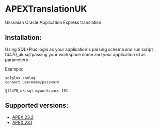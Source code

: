 # APEXTranslationUK
Ukrainian Oracle Application Express translation

## Installation:

Using SQL*Plus login as your application's parsing schema and run script f4470_uk.sql passing your workspace name and your application id as parameters

Example:
    
    sqlplus /nolog
    connect username/password
    
    @f4470_uk.sql myworkspace 101

## Supported versions:
- [APEX 23.2](https://github.com/Oleh-Tyshchenko/APEXTranslationUK/archive/refs/tags/v23.2.zip)
- [APEX 23.1](https://github.com/Oleh-Tyshchenko/APEXTranslationUK/archive/refs/tags/v23.1.zip)
